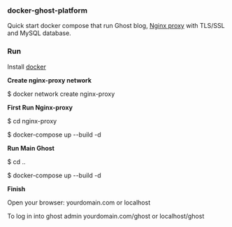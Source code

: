 ### docker-ghost-platform

Quick start docker compose that run Ghost blog, [Nginx proxy](https://github.com/nginx-proxy/nginx-proxy) with TLS/SSL and MySQL database. 

### Run

Install [docker](https://docs.docker.com/get-docker/)

__Create nginx-proxy network__

$ docker network create nginx-proxy

__First Run Nginx-proxy__
 
$ cd nginx-proxy

$ docker-compose up --build -d

__Run Main Ghost__

$ cd ..

$ docker-compose up --build -d

__Finish__

Open your browser: yourdomain.com or localhost

To log in into ghost admin yourdomain.com/ghost or localhost/ghost
